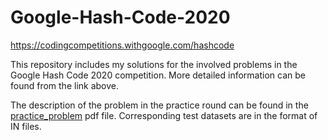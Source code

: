 # Google-Hash-Code-2020
https://codingcompetitions.withgoogle.com/hashcode

This repository includes my solutions for the involved problems in the Google Hash Code 2020 competition. More detailed information can be found from the link above.

The description of the problem in the practice round can be found in the [practice_problem](https://github.com/bofeng2018/Google-Hash-Code-2020/edit/master/practice_problem.pdf) pdf file. Corresponding test datasets are in the format of IN files.
